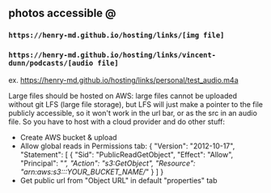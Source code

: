 ## photos accessible @
### `https://henry-md.github.io/hosting/links/[img file]`
### `https://henry-md.github.io/hosting/links/vincent-dunn/podcasts/[audio file]`

ex. 
https://henry-md.github.io/hosting/links/personal/test_audio.m4a

Large files should be hosted on AWS: large files cannot be uploaded without git LFS (large file storage), but LFS will just make a pointer to the file publicly accessible, so it won't work in the url bar, or as the src in an audio file. So you have to host with a cloud provider and do other stuff:
- Create AWS bucket & upload
- Allow global reads in Permissions tab: 
  {
    "Version": "2012-10-17",
    "Statement": [
      {
        "Sid": "PublicReadGetObject",
        "Effect": "Allow",
        "Principal": "*",
        "Action": "s3:GetObject",
        "Resource": "arn:aws:s3:::YOUR_BUCKET_NAME/*"
      }
    ]
  }
- Get public url from "Object URL" in default "properties" tab